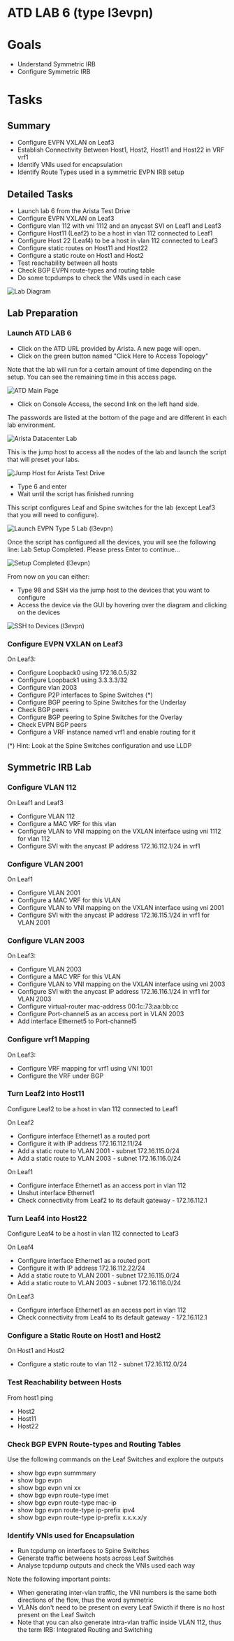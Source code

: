 # ATD LAB 6 (type l3evpn)

# Goals

- Understand Symmetric IRB
- Configure Symmetric IRB
# Tasks

## Summary
- Configure EVPN VXLAN on Leaf3
- Establish Connectivity Between Host1, Host2, Host11 and Host22 in VRF vrf1
- Identify VNIs used for encapsulation
- Identify Route Types used in a symmetric EVPN IRB setup

## Detailed Tasks
- Launch lab 6 from the Arista Test Drive
- Configure EVPN VXLAN on Leaf3
- Configure vlan 112 with vni 1112 and an anycast SVI on Leaf1 and Leaf3
- Configure Host11 (Leaf2) to be a host in vlan 112 connected to Leaf1
- Configure Host 22 (Leaf4) to be a host in vlan 112 connected to Leaf3
- Configure static routes on Host11 and Host22
- Configure a static route on Host1 and Host2
- Test reachability between all hosts
- Check BGP EVPN route-types and routing table
- Do some tcpdumps to check the VNIs used in each case

![Lab Diagram](lab-diagram.jpg)

## Lab Preparation
### Launch ATD LAB 6

- Click on the ATD URL provided by Arista. A new page will open.
- Click on the green button named "Click Here to Access Topology"

Note that the lab will run for a certain amount of time depending on the setup. You can see the remaining time in this access page.

![ATD Main Page](step1.jpg)



- Click on Console Access, the second link on the left hand side.

The passwords are listed at the bottom of the page and are different in each lab environment.

![Arista Datacenter Lab](step2.jpg)



This is the jump host to access all the nodes of the lab and launch the script that will preset your labs.

![Jump Host for Arista Test Drive](step3.jpg)

- Type 6 and enter
- Wait until the script has finished running

This script configures Leaf and Spine switches for the lab (except Leaf3 that you will need to configure).

![Launch EVPN Type 5 Lab (l3evpn)](step4.jpg)

Once the script has configured all the devices, you will see the following line:
Lab Setup Completed. Please press Enter to continue...

![Setup Completed (l3evpn)](step5.jpg)

From now on you can either:
- Type 98 and SSH via the jump host to the devices that you want to configure
- Access the device via the GUI by hovering over the diagram and clicking on the devices

![SSH to Devices (l3evpn)](step6.jpg)

### Configure EVPN VXLAN on Leaf3

On Leaf3:
- Configure Loopback0 using 172.16.0.5/32
- Configure Loopback1 using 3.3.3.3/32
- Configure vlan 2003
- Configure P2P interfaces to Spine Switches (*)
- Configure BGP peering to Spine Switches for the Underlay
- Check BGP peers
- Configure BGP peering to Spine Switches for the Overlay
- Check EVPN BGP peers
- Configure a VRF instance named vrf1 and enable routing for it

(*) Hint: Look at the Spine Switches configuration and use LLDP
## Symmetric IRB Lab
### Configure VLAN 112

On Leaf1 and Leaf3
- Configure VLAN 112 
- Configure a MAC VRF for this vlan
- Configure VLAN to VNI mapping on the VXLAN interface using vni 1112 for vlan 112
- Configure SVI with the anycast IP address 172.16.112.1/24 in vrf1
### Configure VLAN 2001

On Leaf1
- Configure VLAN 2001
- Configure a MAC VRF for this VLAN
- Configure VLAN to VNI mapping on the VXLAN interface using vni 2001
- Configure SVI with the anycast IP address 172.16.115.1/24 in vrf1 for VLAN 2001

### Configure VLAN 2003

On Leaf3:
- Configure VLAN 2003
- Configure a MAC VRF for this VLAN
- Configure VLAN to VNI mapping on the VXLAN interface using vni 2003
- Configure SVI with the anycast IP address 172.16.116.1/24 in vrf1 for VLAN 2003
- Configure virtual-router mac-address 00:1c:73:aa:bb:cc
- Configure Port-channel5 as an access port in VLAN 2003
- Add interface Ethernet5 to Port-channel5
### Configure vrf1 Mapping

On Leaf3:
- Configure VRF mapping for vrf1 using VNI 1001
- Configure the VRF under BGP
### Turn Leaf2 into Host11

Configure Leaf2 to be a host in vlan 112 connected to Leaf1

On Leaf2
- Configure interface Ethernet1 as a routed port
- Configure it with IP address 172.16.112.11/24
- Add a static route to VLAN 2001 - subnet 172.16.115.0/24
- Add a static route to VLAN 2003 - subnet 172.16.116.0/24

On Leaf1
- Configure interface Ethernet1 as an access port in vlan 112
- Unshut interface Ethernet1
- Check connectivity from Leaf2 to its default gateway - 172.16.112.1

### Turn Leaf4 into Host22

Configure Leaf4 to be a host in vlan 112 connected to Leaf3

On Leaf4
- Configure interface Ethernet1 as a routed port
- Configure it with IP address 172.16.112.22/24
- Add a static route to VLAN 2001 - subnet 172.16.115.0/24
- Add a static route to VLAN 2003 - subnet 172.16.116.0/24

On Leaf3
- Configure interface Ethernet1 as an access port in vlan 112
- Check connectivity from Leaf4 to its default gateway - 172.16.112.1

### Configure a Static Route on Host1 and Host2

On Host1 and Host2
- Configure a static route to vlan 112 - subnet 172.16.112.0/24

### Test Reachability between Hosts

From host1 ping
- Host2
- Host11
- Host22

### Check BGP EVPN Route-types and Routing Tables

Use the following commands on the Leaf Switches and explore the outputs
- show bgp evpn summmary
- show bgp evpn
- show bgp evpn vni xx
- show bgp evpn route-type imet
- show bgp evpn route-type mac-ip
- show bgp evpn route-type ip-prefix ipv4
- show bgp evpn route-type ip-prefix x.x.x.x/y

### Identify VNIs used for Encapsulation

- Run tcpdump on interfaces to Spine Switches
- Generate traffic betweens hosts across Leaf Switches
- Analyse tcpdump outputs and check the VNIs used each way

Note the following important points:
- When generating inter-vlan traffic, the VNI numbers is the same both directions of the flow, thus the word symmetric
- VLANs don't need to be present on every Leaf Swicth if there is no host present on the Leaf Switch
- Note that you can also generate intra-vlan traffic inside VLAN 112, thus the term IRB: Integrated Routing and Switching